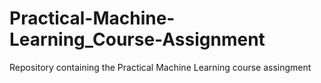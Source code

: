 # Practical-Machine-Learning_Course-Assignment
Repository containing the Practical Machine Learning course assingment
